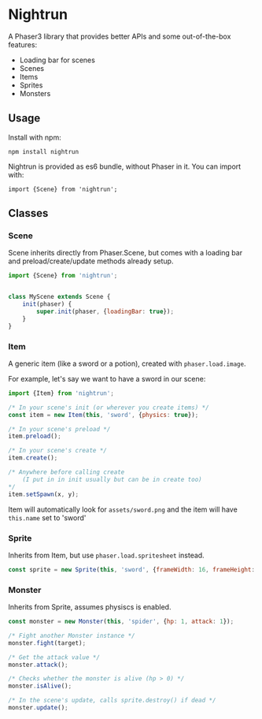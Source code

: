 # Nightrun

A Phaser3 library that provides better APIs and some out-of-the-box features:

- Loading bar for scenes
- Scenes
- Items
- Sprites
- Monsters

## Usage

Install with npm:

```
npm install nightrun
```

Nightrun is provided as es6 bundle, without Phaser in it. You can import
with:

```
import {Scene} from 'nightrun';
```


## Classes

### Scene

Scene inherits directly from Phaser.Scene, but comes with a loading bar and
preload/create/update methods already setup.


```js
import {Scene} from 'nightrun';


class MyScene extends Scene {
    init(phaser) {
        super.init(phaser, {loadingBar: true});
    }
}
```

### Item

A generic item (like a sword or a potion), created with `phaser.load.image`.

For example, let's say we want to have a sword in our scene:

```js
import {Item} from 'nightrun';

/* In your scene's init (or wherever you create items) */
const item = new Item(this, 'sword', {physics: true});

/* In your scene's preload */
item.preload();

/* In your scene's create */
item.create();

/* Anywhere before calling create
    (I put in in init usually but can be in create too)
*/
item.setSpawn(x, y);
```

Item will automatically look for `assets/sword.png` and the item will have
`this.name` set to 'sword'


### Sprite

Inherits from Item, but use `phaser.load.spritesheet` instead.

```js
const sprite = new Sprite(this, 'sword', {frameWidth: 16, frameHeight: 16}, {physics: true});
```

### Monster

Inherits from Sprite, assumes physiscs is enabled.

```js
const monster = new Monster(this, 'spider', {hp: 1, attack: 1});

/* Fight another Monster instance */
monster.fight(target);

/* Get the attack value */
monster.attack();

/* Checks whether the monster is alive (hp > 0) */
monster.isAlive();

/* In the scene's update, calls sprite.destroy() if dead */
monster.update();
```
